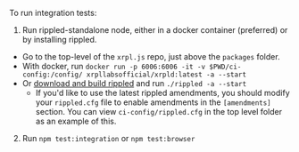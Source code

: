 To run integration tests:
1. Run rippled-standalone node, either in a docker container (preferred) or by installing rippled.
  * Go to the top-level of the `xrpl.js` repo, just above the `packages` folder.
  * With docker, run `docker run -p 6006:6006 -it -v $PWD/ci-config:/config/ xrpllabsofficial/xrpld:latest -a --start`
  * Or [download and build rippled](https://xrpl.org/install-rippled.html) and run `./rippled -a --start`
    * If you'd like to use the latest rippled amendments, you should modify your `rippled.cfg` file to enable amendments in the `[amendments]` section. You can view `ci-config/rippled.cfg` in the top level folder as an example of this.
2. Run `npm test:integration` or `npm test:browser`
